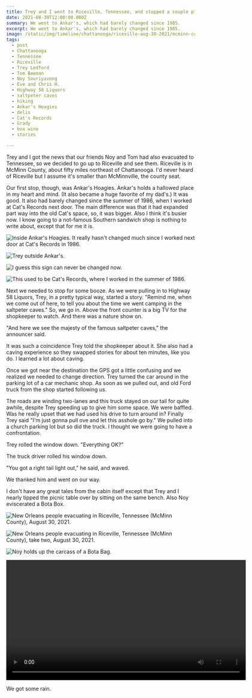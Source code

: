 ```yaml
---
title: Trey and I went to Riceville, Tennessee, and stopped a couple places on the way.
date: 2021-08-30T12:00:00.000Z
summary: We went to Ankar's, which had barely changed since 1985.
excerpt: We went to Ankar's, which had barely changed since 1985.
image: /static/img/timeline/chattanooga/riceville-aug-30-2021/mcminn-county-cabin-with-tom-and-noy-sep-1-2021.jpg
tags:
  - post 
  - Chattanooga
  - Tennessee
  - Riceville
  - Trey Ledford
  - Tom Beeman
  - Noy Souriyavong
  - Eve and Chris H.
  - Highway 58 Liquors
  - saltpeter caves
  - hiking
  - Ankar's Hoagies
  - delis
  - Cat's Records
  - Grady
  - box wine
  - stories

---
```


Trey and I got the news that our friends Noy and Tom had also evacuated to Tennessee, so we decided to go up to Riceville and see them. Riceville is in McMinn County, about fifty miles northeast of Chattanooga. I'd never heard of Riceville but I assume it's smaller than McMinnville, the county seat.

Our first stop, though, was Ankar's Hoagies. Ankar's holds a hallowed place in my heart and mind. (It also became a huge favorite of my dad's.) It was good. It also had barely changed since the summer of 1986, when I worked at Cat's Records next door. The main difference was that it had expanded part way into the old Cat's space, so, it was bigger. Also I think it's busier now. I know going to a not-famous Southern sandwich shop is nothing to write about, except that for me it is.

![Inside Ankar's Hoagies. It really hasn't changed much since I worked next door at Cat's Records in 1986.](/static/img/timeline/chattanooga/ankars-aug-30-2021/ankars-interior-aug-30-2021.jpg)

![Trey outside Ankar's.](/static/img/timeline/chattanooga/ankars-aug-30-2021/ankars-exterior-trey-aug-30-2021.jpg)

![I guess this sign can never be changed now.](/static/img/timeline/chattanooga/ankars-aug-30-2021/ankars-sign-aug-30-2021.jpg)

![This used to be Cat's Records, where I worked in the summer of 1986.](/static/img/timeline/chattanooga/ankars-aug-30-2021/site-of-cats-records-aug-30-2021.jpg)


Next we needed to stop for some booze. As we were pulling in to Highway 58 Liquors, Trey, in a pretty typical way, started a story. "Remind me, when we come out of here, to tell you about the time we went camping in the saltpeter caves." So, we go in. Above the front counter is a big TV for the shopkeeper to watch. And there was a nature show on.

"And here we see the majesty of the famous saltpeter caves," the announcer said.

It was such a coincidence Trey told the shopkeeper about it. She also had a caving experience so they swapped stories for about ten minutes, like you do. I learned a lot about caving.

Once we got near the destination the GPS got a little confusing and we realized we needed to change direction. Trey turned the car around in the parking lot of a car mechanic shop. As soon as we pulled out, and old Ford truck from the shop started following us. 

The roads are winding two-lanes and this truck stayed on our tail for quite awhile, despite Trey speeding up to give him some space. We were baffled. Was he really upset that we had used his drive to turn around in? Finally Trey said "I'm just gonna pull ove and let this asshole go by." We pulled into a church parking lot but so did the truck. I thought we were going to have a confrontation.

Trey rolled the window down. "Everything OK?"

The truck driver rolled his window down.

"You got a right tail light out," he said, and waved.

We thanked him and went on our way.

I don't have any great tales from the cabin itself except that Trey and I nearly tipped the picnic table over by sitting on the same bench. Also Noy eviscerated a Bota Box.

![New Orleans people evacuating in Riceville, Tennessee (McMinn County), August 30, 2021.](/static/img/timeline/chattanooga/riceville-aug-30-2021/riceville-group-photo-aug-30-2021.jpg)

![New Orleans people evacuating in Riceville, Tennessee (McMinn County), take two, August 30, 2021.](/static/img/timeline/chattanooga/riceville-aug-30-2021/mcminn-county-cabin-with-tom-and-noy-sep-1-2021.jpg)

![Noy holds up the carcass of a Bota Bag.](/static/img/timeline/chattanooga/riceville-aug-30-2021/noy-with-bota-bag-aug-30-2021.jpg)


<div style="width: 640px; text-align: center;">
<video width="640" controls loop>
  <source type="video/mp4" src="/static/img/timeline/chattanooga/riceville-aug-30-2021/riceville-rain-aug-30-2021.mp4"></source>
  <p>Your browser does not support the video element.</p>
</video>
</div>

We got some rain.